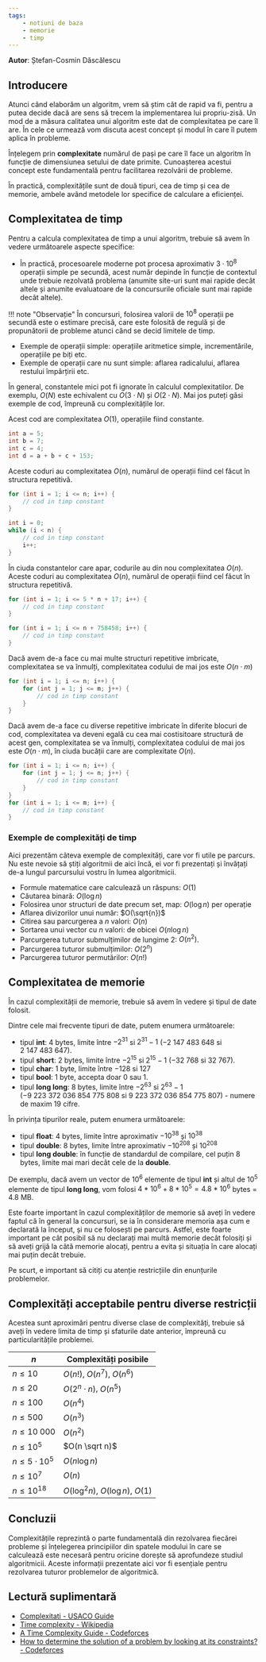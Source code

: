 ```yaml
---
tags:
    - notiuni de baza
    - memorie
    - timp
---
```


**Autor**: Ștefan-Cosmin Dăscălescu

## Introducere

Atunci când elaborăm un algoritm, vrem să știm cât de rapid va fi, pentru a putea decide dacă are sens să trecem la implementarea lui propriu-zisă. Un mod de a măsura calitatea unui algoritm este dat de complexitatea pe care îl are. În cele ce urmează vom discuta acest concept și modul în care îl putem aplica în probleme.

Înțelegem prin **complexitate** numărul de pași pe care îl face un algoritm în funcție de dimensiunea setului de date primite. Cunoașterea acestui concept este fundamentală pentru facilitarea rezolvării de probleme. 

În practică, complexitățile sunt de două tipuri, cea de timp și cea de memorie, ambele având metodele lor specifice de calculare a eficienței.

## Complexitatea de timp

Pentru a calcula complexitatea de timp a unui algoritm, trebuie să avem în vedere următoarele aspecte specifice:

* În practică, procesoarele moderne pot procesa aproximativ $3 \cdot 10^8$ operații simple pe secundă, acest număr depinde în funcție de contextul unde trebuie rezolvată problema (anumite site-uri sunt mai rapide decât altele și anumite evaluatoare de la concursurile oficiale sunt mai rapide decât altele).

!!! note "Observație"
    În concursuri, folosirea valorii de $10^8$ operații pe secundă este o estimare precisă, care este folosită de regulă și de propunătorii de probleme atunci când se decid limitele de timp.

* Exemple de operații simple: operațiile aritmetice simple, incrementările, operațiile pe biți etc.
* Exemple de operații care nu sunt simple: aflarea radicalului, aflarea restului împărțirii etc. 

În general, constantele mici pot fi ignorate în calculul complexitatilor. De exemplu, $O(N)$ este echivalent cu $O(3 \cdot N)$ și $O(2 \cdot N)$. Mai jos puteți găsi exemple de cod, împreună cu complexitățile lor.

Acest cod are complexitatea $O(1)$, operațiile fiind constante. 

```cpp
int a = 5;
int b = 7;
int c = 4;
int d = a + b + c + 153;
```

Aceste coduri au complexitatea $O(n)$, numărul de operații fiind cel făcut în structura repetitivă. 

```cpp
for (int i = 1; i <= n; i++) {
    // cod in timp constant
}
```

```cpp
int i = 0;
while (i < n) {
    // cod in timp constant
    i++;
}
```

În ciuda constantelor care apar, codurile au din nou complexitatea $O(n)$.
Aceste coduri au complexitatea $O(n)$, numărul de operații fiind cel făcut în structura repetitivă. 

```cpp
for (int i = 1; i <= 5 * n + 17; i++) {
    // cod in timp constant
}
```

```cpp
for (int i = 1; i <= n + 758458; i++) {
    // cod in timp constant
}
```

Dacă avem de-a face cu mai multe structuri repetitive imbricate, complexitatea se va înmulți, complexitatea codului de mai jos este $O(n \cdot m)$

```cpp
for (int i = 1; i <= n; i++) {
    for (int j = 1; j <= m; j++) {
        // cod in timp constant
    }
}
```

Dacă avem de-a face cu diverse repetitive imbricate în diferite blocuri de cod, complexitatea va deveni egală cu cea mai costisitoare structură de acest gen, complexitatea se va înmulți, complexitatea codului de mai jos este $O(n \cdot m)$, în ciuda bucății care are complexitate $O(n)$.

```cpp
for (int i = 1; i <= n; i++) {
    for (int j = 1; j <= n; j++) {
        // cod in timp constant
    }
}
for (int i = 1; i <= m; i++) {
    // cod in timp constant
}
```

### Exemple de complexități de timp

Aici prezentăm câteva exemple de complexități, care vor fi utile pe parcurs. Nu este nevoie să știți algoritmii de aici încă, ei vor fi prezentați și învățați de-a lungul parcursului vostru în lumea algoritmicii.

- Formule matematice care calculează un răspuns: $O(1)$
- Căutarea binară: $O(\log n)$
- Folosirea unor structuri de date precum set, map: $O(\log n)$ per operație
- Aflarea divizorilor unui număr: $O(\sqrt{n})$
- Citirea sau parcurgerea a $n$ valori: $O(n)$
- Sortarea unui vector cu $n$ valori: de obicei $O(n \log n)$
- Parcurgerea tuturor submulțimilor de lungime $2$: $O(n^2)$.
- Parcurgerea tuturor submulțimilor: $O(2^n)$
- Parcurgerea tuturor permutărilor: $O(n!)$

## Complexitatea de memorie

În cazul complexității de memorie, trebuie să avem în vedere și tipul de date folosit.

Dintre cele mai frecvente tipuri de date, putem enumera următoarele:

* tipul **int**: $4$ bytes, limite între $-2^{31}$ si $2^{31} - 1$ ($-2 \ 147 \ 483 \ 648$ si $2 \ 147 \ 483 \ 647$).
* tipul **short**: $2$ bytes, limite între $-2^{15}$ si $2^{15} - 1$ ($-32  \ 768$ si $32 \ 767$).
* tipul **char**: $1$ byte, limite între $-128$ si $127$
* tipul **bool**: $1$ byte, accepta doar $0$ sau $1$.
* tipul **long long**: $8$ bytes, limite între $-2^{63}$ si $2^{63} - 1$ ($-9 \ 223 \ 372 \ 036 \ 854 \ 775 \ 808$ si $9 \ 223 \ 372 \ 036 \ 854 \ 775 \ 807$) - numere de maxim $19$ cifre.

În privința tipurilor reale, putem enumera următoarele:

* tipul **float**: $4$ bytes, limite între aproximativ $-10^{38}$ și $10^{38}$
* tipul **double**: $8$ bytes, limite între aproximativ $-10^{208}$ și $10^{208}$
* tipul **long double**: în funcție de standardul de compilare, cel puțin $8$ bytes, limite mai mari decât cele de la **double**.

De exemplu, dacă avem un vector de $10^6$ elemente de tipul **int** și altul de $10^5$ elemente de tipul **long long**, vom folosi $4 * 10^6 + 8 * 10^5 = 4.8*10^6$ bytes = $4.8$ MB. 

Este foarte important în cazul complexităților de memorie să aveți în vedere faptul că în general la concursuri, se ia în considerare memoria așa cum e declarată la început, și nu ce folosești pe parcurs. Astfel, este foarte important pe cât posibil să nu declarați mai multă memorie decât folosiți și să aveți grijă la câtă memorie alocați, pentru a evita și situația în care alocați mai puțin decât trebuie.

Pe scurt, e important să citiți cu atenție restricțiile din enunțurile problemelor. 

## Complexități acceptabile pentru diverse restricții

Acestea sunt aproximări pentru diverse clase de complexități, trebuie să aveți în vedere limita de timp și sfaturile date anterior, împreună cu particularitățile problemei.

| $n$                  | Complexități posibile                                            |
| -------------------- | ---------------------------------------------------------------- |
| $n \leq 10$           | $O(n!)$, $O(n^7)$, $O(n^6)$        |
| $n \leq 20$           | $O(2^n \cdot n)$, $O(n^5)$                   |
| $n \leq 100$           | $O(n^4)$                                               |
| $n \leq 500$          | $O(n^3)$                                               |
| $n \leq 10 \ 000$         | $O(n^2)$                                               |
| $n \leq 10^5$ | $O(n \sqrt n)$                                         |
| $n \leq 5 \cdot 10^5$ | $O(n \log n)$                                          |
| $n \leq 10^7$ | $O(n)$                                                 |
| $n \leq 10^{18}$      | $O(\log^2 n)$, $O(\log n)$, $O(1)$ |

## Concluzii

Complexitățile reprezintă o parte fundamentală din rezolvarea fiecărei probleme și înțelegerea principiilor din spatele modului în care se calculează este necesară pentru oricine dorește să aprofundeze studiul algoritmicii. Aceste informații prezentate aici vor fi esențiale pentru rezolvarea tuturor problemelor de algoritmică.

## Lectură suplimentară

* [Complexitati - USACO Guide](https://usaco.guide/bronze/time-comp?lang=cpp)
* [Time complexity - Wikipedia](https://en.wikipedia.org/wiki/Time_complexity)
* [A Time Complexity Guide - Codeforces](https://codeforces.com/blog/entry/104888)
* [How to determine the solution of a problem by looking at its constraints? - Codeforces](https://codeforces.com/blog/entry/21344)
